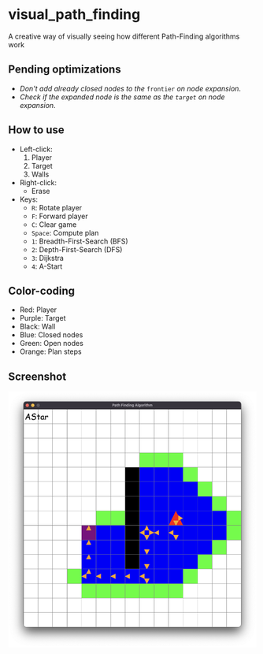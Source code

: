 # visual_path_finding
A creative way of visually seeing how different Path-Finding algorithms work

## Pending optimizations
- _Don't add already closed nodes to the_ ```frontier``` _on node expansion_.
- _Check if the expanded node is the same as the ```target``` on node expansion_.

## How to use
- Left-click: 
    1. Player
    2. Target
    3. Walls
- Right-click:
    - Erase
- Keys:
    - ```R```: Rotate player
    - ```F```: Forward player
    - ```C```: Clear game
    - ```Space```: Compute plan
    - ```1```: Breadth-First-Search (BFS)
    - ```2```: Depth-First-Search (DFS)
    - ```3```: Dijkstra
    - ```4```: A-Start


## Color-coding
- Red: Player
- Purple: Target
- Black: Wall
- Blue: Closed nodes
- Green: Open nodes
- Orange: Plan steps

## Screenshot
![A-Star Screenshot](images/screenshot.png)
